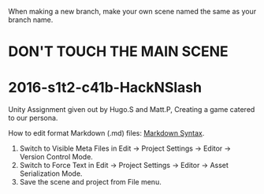 When making a new branch, make your own scene named the same as your branch name.

DON'T TOUCH THE MAIN SCENE
==========================

# 2016-s1t2-c41b-HackNSlash
Unity Assignment given out by Hugo.S and Matt.P, Creating a game catered to our persona.

How to edit format Markdown (.md) files: [Markdown Syntax](https://en.wikipedia.org/wiki/Markdown).

1. Switch to Visible Meta Files in Edit → Project Settings → Editor → Version Control Mode.
2. Switch to Force Text in Edit → Project Settings → Editor → Asset Serialization Mode.
3. Save the scene and project from File menu.
